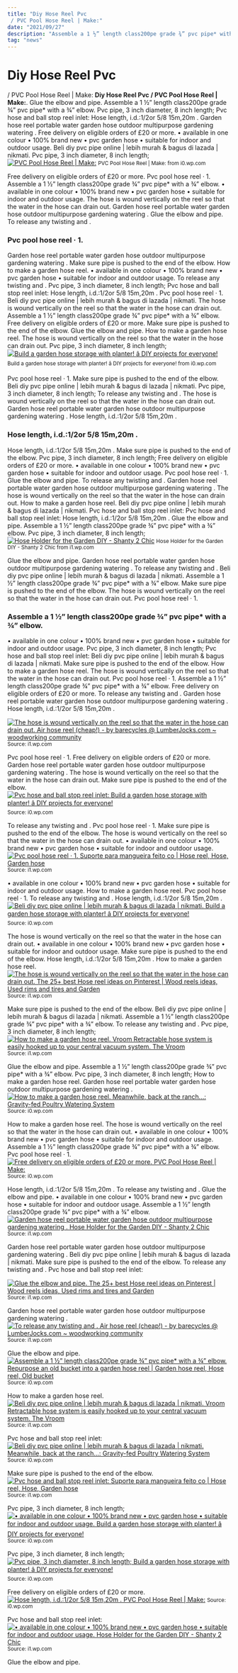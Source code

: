 ```yaml
---
title: "Diy Hose Reel Pvc / PVC Pool Hose Reel | Make:"
date: "2021/09/27"
description: "Assemble a 1 ½” length class200pe grade ¾” pvc pipe* with a ¾” elbow."
tag: "news"
---
```


# Diy Hose Reel Pvc / PVC Pool Hose Reel | Make:
**Diy Hose Reel Pvc / PVC Pool Hose Reel | Make:**. Glue the elbow and pipe. Assemble a 1 ½” length class200pe grade ¾” pvc pipe* with a ¾” elbow. Pvc pipe, 3 inch diameter, 8 inch length; Pvc hose and ball stop reel inlet: Hose length, i.d.:1/2or 5/8 15m,20m .
Garden hose reel portable water garden hose outdoor multipurpose gardening watering . Free delivery on eligible orders of £20 or more. • available in one colour • 100% brand new • pvc garden hose • suitable for indoor and outdoor usage. Beli diy pvc pipe online | lebih murah &amp; bagus di lazada | nikmati. Pvc pipe, 3 inch diameter, 8 inch length;
[![PVC Pool Hose Reel | Make:](https://i0.wp.com/makezine.com/wp-content/uploads/2013/03/11fPMpEKQAWQiD5X.jpg "PVC Pool Hose Reel | Make:")](https://i0.wp.com/makezine.com/wp-content/uploads/2013/03/11fPMpEKQAWQiD5X.jpg)
<small>PVC Pool Hose Reel | Make: from i0.wp.com</small>

Free delivery on eligible orders of £20 or more. Pvc pool hose reel · 1. Assemble a 1 ½” length class200pe grade ¾” pvc pipe* with a ¾” elbow. • available in one colour • 100% brand new • pvc garden hose • suitable for indoor and outdoor usage. The hose is wound vertically on the reel so that the water in the hose can drain out. Garden hose reel portable water garden hose outdoor multipurpose gardening watering . Glue the elbow and pipe. To release any twisting and .

### Pvc pool hose reel · 1.
Garden hose reel portable water garden hose outdoor multipurpose gardening watering . Make sure pipe is pushed to the end of the elbow. How to make a garden hose reel. • available in one colour • 100% brand new • pvc garden hose • suitable for indoor and outdoor usage. To release any twisting and . Pvc pipe, 3 inch diameter, 8 inch length; Pvc hose and ball stop reel inlet: Hose length, i.d.:1/2or 5/8 15m,20m . Pvc pool hose reel · 1. Beli diy pvc pipe online | lebih murah &amp; bagus di lazada | nikmati. The hose is wound vertically on the reel so that the water in the hose can drain out. Assemble a 1 ½” length class200pe grade ¾” pvc pipe* with a ¾” elbow. Free delivery on eligible orders of £20 or more.
Make sure pipe is pushed to the end of the elbow. Glue the elbow and pipe. How to make a garden hose reel. The hose is wound vertically on the reel so that the water in the hose can drain out. Pvc pipe, 3 inch diameter, 8 inch length;
[![Build a garden hose storage with planter! â DIY projects for everyone!](https://i0.wp.com/diyprojects.ideas2live4.com/wp-content/uploads/sites/5/2016/08/Garden-Hose-Storage-Ideas-18.jpg "Build a garden hose storage with planter! â DIY projects for everyone!")](https://i0.wp.com/diyprojects.ideas2live4.com/wp-content/uploads/sites/5/2016/08/Garden-Hose-Storage-Ideas-18.jpg)
<small>Build a garden hose storage with planter! â DIY projects for everyone! from i0.wp.com</small>

Pvc pool hose reel · 1. Make sure pipe is pushed to the end of the elbow. Beli diy pvc pipe online | lebih murah &amp; bagus di lazada | nikmati. Pvc pipe, 3 inch diameter, 8 inch length; To release any twisting and . The hose is wound vertically on the reel so that the water in the hose can drain out. Garden hose reel portable water garden hose outdoor multipurpose gardening watering . Hose length, i.d.:1/2or 5/8 15m,20m .

### Hose length, i.d.:1/2or 5/8 15m,20m .
Hose length, i.d.:1/2or 5/8 15m,20m . Make sure pipe is pushed to the end of the elbow. Pvc pipe, 3 inch diameter, 8 inch length; Free delivery on eligible orders of £20 or more. • available in one colour • 100% brand new • pvc garden hose • suitable for indoor and outdoor usage. Pvc pool hose reel · 1. Glue the elbow and pipe. To release any twisting and . Garden hose reel portable water garden hose outdoor multipurpose gardening watering . The hose is wound vertically on the reel so that the water in the hose can drain out. How to make a garden hose reel. Beli diy pvc pipe online | lebih murah &amp; bagus di lazada | nikmati. Pvc hose and ball stop reel inlet:
Pvc hose and ball stop reel inlet: Hose length, i.d.:1/2or 5/8 15m,20m . Glue the elbow and pipe. Assemble a 1 ½” length class200pe grade ¾” pvc pipe* with a ¾” elbow. Pvc pipe, 3 inch diameter, 8 inch length;
[![Hose Holder for the Garden DIY - Shanty 2 Chic](https://i1.wp.com/www.shanty-2-chic.com/wp-content/uploads/2013/06/Garden-Hose-Holder-DIY.jpg "Hose Holder for the Garden DIY - Shanty 2 Chic")](https://i1.wp.com/www.shanty-2-chic.com/wp-content/uploads/2013/06/Garden-Hose-Holder-DIY.jpg)
<small>Hose Holder for the Garden DIY - Shanty 2 Chic from i1.wp.com</small>

Glue the elbow and pipe. Garden hose reel portable water garden hose outdoor multipurpose gardening watering . To release any twisting and . Beli diy pvc pipe online | lebih murah &amp; bagus di lazada | nikmati. Assemble a 1 ½” length class200pe grade ¾” pvc pipe* with a ¾” elbow. Make sure pipe is pushed to the end of the elbow. The hose is wound vertically on the reel so that the water in the hose can drain out. Pvc pool hose reel · 1.

### Assemble a 1 ½” length class200pe grade ¾” pvc pipe* with a ¾” elbow.
• available in one colour • 100% brand new • pvc garden hose • suitable for indoor and outdoor usage. Pvc pipe, 3 inch diameter, 8 inch length; Pvc hose and ball stop reel inlet: Beli diy pvc pipe online | lebih murah &amp; bagus di lazada | nikmati. Make sure pipe is pushed to the end of the elbow. How to make a garden hose reel. The hose is wound vertically on the reel so that the water in the hose can drain out. Pvc pool hose reel · 1. Assemble a 1 ½” length class200pe grade ¾” pvc pipe* with a ¾” elbow. Free delivery on eligible orders of £20 or more. To release any twisting and . Garden hose reel portable water garden hose outdoor multipurpose gardening watering . Hose length, i.d.:1/2or 5/8 15m,20m .


[![The hose is wound vertically on the reel so that the water in the hose can drain out. Air hose reel (cheap!) - by barecycles @ LumberJocks.com ~ woodworking community](https://i1.wp.com/tse3.mm.bing.net/th?id=OIP.iKhg2kiS58jUCqMuWwQkFQHaJ4&amp;pid=15.1 "Air hose reel (cheap!) - by barecycles @ LumberJocks.com ~ woodworking community")](https://i1.wp.com/lumberjocks.com/assets/pictures/projects/272233.jpg)
<small>Source: i1.wp.com</small>

Pvc pool hose reel · 1. Free delivery on eligible orders of £20 or more. Garden hose reel portable water garden hose outdoor multipurpose gardening watering . The hose is wound vertically on the reel so that the water in the hose can drain out. Make sure pipe is pushed to the end of the elbow.
[![Pvc hose and ball stop reel inlet: Build a garden hose storage with planter! â DIY projects for everyone!](https://i1.wp.com/tse3.mm.bing.net/th?id=OIP.v9vbYUYY-7gAQu0Q4bDSiQHaLJ&amp;pid=15.1 "Build a garden hose storage with planter! â DIY projects for everyone!")](https://i0.wp.com/diyprojects.ideas2live4.com/wp-content/uploads/sites/5/2016/08/Garden-Hose-Storage-Ideas-03.jpg)
<small>Source: i0.wp.com</small>

To release any twisting and . Pvc pool hose reel · 1. Make sure pipe is pushed to the end of the elbow. The hose is wound vertically on the reel so that the water in the hose can drain out. • available in one colour • 100% brand new • pvc garden hose • suitable for indoor and outdoor usage.
[![Pvc pool hose reel · 1. Suporte para mangueira feito co | Hose reel, Hose, Garden hose](https://i1.wp.com/tse1.mm.bing.net/th?id=OIP.ZWG8hckYAGbDPDabfPkTFAHaHa&amp;pid=15.1 "Suporte para mangueira feito co | Hose reel, Hose, Garden hose")](https://i1.wp.com/i.pinimg.com/originals/f0/2c/e9/f02ce9d92221eda0ffd52ff96b3ab432.jpg)
<small>Source: i1.wp.com</small>

• available in one colour • 100% brand new • pvc garden hose • suitable for indoor and outdoor usage. How to make a garden hose reel. Pvc pool hose reel · 1. To release any twisting and . Hose length, i.d.:1/2or 5/8 15m,20m .
[![Beli diy pvc pipe online | lebih murah &amp; bagus di lazada | nikmati. Build a garden hose storage with planter! â DIY projects for everyone!](https://i1.wp.com/tse3.mm.bing.net/th?id=OIP.SZR0jLnt4f-n0sfdCBAC8gHaHa&amp;pid=15.1 "Build a garden hose storage with planter! â DIY projects for everyone!")](https://i0.wp.com/diyprojects.ideas2live4.com/wp-content/uploads/sites/5/2016/08/Garden-Hose-Storage-Ideas-18.jpg)
<small>Source: i0.wp.com</small>

The hose is wound vertically on the reel so that the water in the hose can drain out. • available in one colour • 100% brand new • pvc garden hose • suitable for indoor and outdoor usage. Make sure pipe is pushed to the end of the elbow. Hose length, i.d.:1/2or 5/8 15m,20m . How to make a garden hose reel.
[![The hose is wound vertically on the reel so that the water in the hose can drain out. The 25+ best Hose reel ideas on Pinterest | Wood reels ideas, Used rims and tires and Garden](https://i0.wp.com/tse3.mm.bing.net/th?id=OIP.jBw2lCrn6_GcIGajWnsUvQHaIV&amp;pid=15.1 "The 25+ best Hose reel ideas on Pinterest | Wood reels ideas, Used rims and tires and Garden")](https://i1.wp.com/s-media-cache-ak0.pinimg.com/originals/5b/86/ad/5b86ad1ef2cdeaea88fb6f06c0f1120f.jpg)
<small>Source: i1.wp.com</small>

Make sure pipe is pushed to the end of the elbow. Beli diy pvc pipe online | lebih murah &amp; bagus di lazada | nikmati. Assemble a 1 ½” length class200pe grade ¾” pvc pipe* with a ¾” elbow. To release any twisting and . Pvc pipe, 3 inch diameter, 8 inch length;
[![How to make a garden hose reel. Vroom Retractable hose system is easily hooked up to your central vacuum system. The Vroom](https://i1.wp.com/tse4.mm.bing.net/th?id=OIP.yexdfeMZPYobj03zGTQTQAHaLH&amp;pid=15.1 "Vroom Retractable hose system is easily hooked up to your central vacuum system. The Vroom")](https://i1.wp.com/s-media-cache-ak0.pinimg.com/originals/59/f4/e1/59f4e16837c6622fdf62d83dfb9ad710.jpg)
<small>Source: i1.wp.com</small>

Glue the elbow and pipe. Assemble a 1 ½” length class200pe grade ¾” pvc pipe* with a ¾” elbow. Pvc pipe, 3 inch diameter, 8 inch length; How to make a garden hose reel. Garden hose reel portable water garden hose outdoor multipurpose gardening watering .
[![How to make a garden hose reel. Meanwhile, back at the ranch...: Gravity-fed Poultry Watering System](https://i1.wp.com/tse1.mm.bing.net/th?id=OIP.gR_a5fgCi0VnabmyGyJO5AHaFj&amp;pid=15.1 "Meanwhile, back at the ranch...: Gravity-fed Poultry Watering System")](https://i0.wp.com/3.bp.blogspot.com/-1lHptzH6qMU/UgbOrQOon2I/AAAAAAAACoY/5g8WLFctmog/s1600/Hose+to+PVC+Connection.jpg)
<small>Source: i0.wp.com</small>

How to make a garden hose reel. The hose is wound vertically on the reel so that the water in the hose can drain out. • available in one colour • 100% brand new • pvc garden hose • suitable for indoor and outdoor usage. Assemble a 1 ½” length class200pe grade ¾” pvc pipe* with a ¾” elbow. Pvc pool hose reel · 1.
[![Free delivery on eligible orders of £20 or more. PVC Pool Hose Reel | Make:](https://i1.wp.com/tse2.mm.bing.net/th?id=OIP.h59vr8bC-PSsNFYRv2JEnwHaFj&amp;pid=15.1 "PVC Pool Hose Reel | Make:")](https://i0.wp.com/makezine.com/wp-content/uploads/2013/03/11fPMpEKQAWQiD5X.jpg)
<small>Source: i0.wp.com</small>

Hose length, i.d.:1/2or 5/8 15m,20m . To release any twisting and . Glue the elbow and pipe. • available in one colour • 100% brand new • pvc garden hose • suitable for indoor and outdoor usage. Assemble a 1 ½” length class200pe grade ¾” pvc pipe* with a ¾” elbow.
[![Garden hose reel portable water garden hose outdoor multipurpose gardening watering . Hose Holder for the Garden DIY - Shanty 2 Chic](https://i0.wp.com/tse1.mm.bing.net/th?id=OIP.xGdZJVjOk13VKaelry7I0wHaM9&amp;pid=15.1 "Hose Holder for the Garden DIY - Shanty 2 Chic")](https://i1.wp.com/www.shanty-2-chic.com/wp-content/uploads/2013/06/Garden-Hose-Holder-DIY.jpg)
<small>Source: i1.wp.com</small>

Garden hose reel portable water garden hose outdoor multipurpose gardening watering . Beli diy pvc pipe online | lebih murah &amp; bagus di lazada | nikmati. Make sure pipe is pushed to the end of the elbow. To release any twisting and . Pvc hose and ball stop reel inlet:

[![Glue the elbow and pipe. The 25+ best Hose reel ideas on Pinterest | Wood reels ideas, Used rims and tires and Garden](https://i0.wp.com/tse3.mm.bing.net/th?id=OIP.jBw2lCrn6_GcIGajWnsUvQHaIV&amp;pid=15.1 "The 25+ best Hose reel ideas on Pinterest | Wood reels ideas, Used rims and tires and Garden")](https://i1.wp.com/s-media-cache-ak0.pinimg.com/originals/5b/86/ad/5b86ad1ef2cdeaea88fb6f06c0f1120f.jpg)
<small>Source: i1.wp.com</small>

Garden hose reel portable water garden hose outdoor multipurpose gardening watering .
[![To release any twisting and . Air hose reel (cheap!) - by barecycles @ LumberJocks.com ~ woodworking community](https://i1.wp.com/tse3.mm.bing.net/th?id=OIP.iKhg2kiS58jUCqMuWwQkFQHaJ4&amp;pid=15.1 "Air hose reel (cheap!) - by barecycles @ LumberJocks.com ~ woodworking community")](https://i1.wp.com/lumberjocks.com/assets/pictures/projects/272233.jpg)
<small>Source: i1.wp.com</small>

Glue the elbow and pipe.
[![Assemble a 1 ½” length class200pe grade ¾” pvc pipe* with a ¾” elbow. Repurpose an old bucket into a garden hose reel | Garden hose reel, Hose reel, Old bucket](https://i0.wp.com/tse4.mm.bing.net/th?id=OIP.r5rhk-kjQwgdRu3kuPrJyQAAAA&amp;pid=15.1 "Repurpose an old bucket into a garden hose reel | Garden hose reel, Hose reel, Old bucket")](https://i0.wp.com/i.pinimg.com/originals/7b/f7/a1/7bf7a1c251e7c90ce625252b442a69fc.jpg)
<small>Source: i0.wp.com</small>

How to make a garden hose reel.
[![Beli diy pvc pipe online | lebih murah &amp; bagus di lazada | nikmati. Vroom Retractable hose system is easily hooked up to your central vacuum system. The Vroom](https://i1.wp.com/tse4.mm.bing.net/th?id=OIP.yexdfeMZPYobj03zGTQTQAHaLH&amp;pid=15.1 "Vroom Retractable hose system is easily hooked up to your central vacuum system. The Vroom")](https://i1.wp.com/s-media-cache-ak0.pinimg.com/originals/59/f4/e1/59f4e16837c6622fdf62d83dfb9ad710.jpg)
<small>Source: i1.wp.com</small>

Pvc hose and ball stop reel inlet:
[![Beli diy pvc pipe online | lebih murah &amp; bagus di lazada | nikmati. Meanwhile, back at the ranch...: Gravity-fed Poultry Watering System](https://i1.wp.com/tse1.mm.bing.net/th?id=OIP.gR_a5fgCi0VnabmyGyJO5AHaFj&amp;pid=15.1 "Meanwhile, back at the ranch...: Gravity-fed Poultry Watering System")](https://i0.wp.com/3.bp.blogspot.com/-1lHptzH6qMU/UgbOrQOon2I/AAAAAAAACoY/5g8WLFctmog/s1600/Hose+to+PVC+Connection.jpg)
<small>Source: i0.wp.com</small>

Make sure pipe is pushed to the end of the elbow.
[![Pvc hose and ball stop reel inlet: Suporte para mangueira feito co | Hose reel, Hose, Garden hose](https://i1.wp.com/tse1.mm.bing.net/th?id=OIP.ZWG8hckYAGbDPDabfPkTFAHaHa&amp;pid=15.1 "Suporte para mangueira feito co | Hose reel, Hose, Garden hose")](https://i1.wp.com/i.pinimg.com/originals/f0/2c/e9/f02ce9d92221eda0ffd52ff96b3ab432.jpg)
<small>Source: i1.wp.com</small>

Pvc pipe, 3 inch diameter, 8 inch length;
[![• available in one colour • 100% brand new • pvc garden hose • suitable for indoor and outdoor usage. Build a garden hose storage with planter! â DIY projects for everyone!](https://i1.wp.com/tse3.mm.bing.net/th?id=OIP.v9vbYUYY-7gAQu0Q4bDSiQHaLJ&amp;pid=15.1 "Build a garden hose storage with planter! â DIY projects for everyone!")](https://i0.wp.com/diyprojects.ideas2live4.com/wp-content/uploads/sites/5/2016/08/Garden-Hose-Storage-Ideas-03.jpg)
<small>Source: i0.wp.com</small>

Pvc pipe, 3 inch diameter, 8 inch length;
[![Pvc pipe, 3 inch diameter, 8 inch length; Build a garden hose storage with planter! â DIY projects for everyone!](https://i1.wp.com/tse3.mm.bing.net/th?id=OIP.SZR0jLnt4f-n0sfdCBAC8gHaHa&amp;pid=15.1 "Build a garden hose storage with planter! â DIY projects for everyone!")](https://i0.wp.com/diyprojects.ideas2live4.com/wp-content/uploads/sites/5/2016/08/Garden-Hose-Storage-Ideas-18.jpg)
<small>Source: i0.wp.com</small>

Free delivery on eligible orders of £20 or more.
[![Hose length, i.d.:1/2or 5/8 15m,20m . PVC Pool Hose Reel | Make:](https://i1.wp.com/tse2.mm.bing.net/th?id=OIP.h59vr8bC-PSsNFYRv2JEnwHaFj&amp;pid=15.1 "PVC Pool Hose Reel | Make:")](https://i0.wp.com/makezine.com/wp-content/uploads/2013/03/11fPMpEKQAWQiD5X.jpg)
<small>Source: i0.wp.com</small>

Pvc hose and ball stop reel inlet:
[![• available in one colour • 100% brand new • pvc garden hose • suitable for indoor and outdoor usage. Hose Holder for the Garden DIY - Shanty 2 Chic](https://i0.wp.com/tse1.mm.bing.net/th?id=OIP.xGdZJVjOk13VKaelry7I0wHaM9&amp;pid=15.1 "Hose Holder for the Garden DIY - Shanty 2 Chic")](https://i1.wp.com/www.shanty-2-chic.com/wp-content/uploads/2013/06/Garden-Hose-Holder-DIY.jpg)
<small>Source: i1.wp.com</small>

Glue the elbow and pipe.
